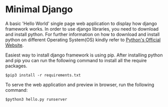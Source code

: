 # Minimal Django #

A basic 'Hello World' single page web application to display how django framework works. In order to use django libraries, you need to download and install python. For further information on how to download and install python on different Operating System(OS) kindly refer to [Python's Official Website](www.python.org).

Easiest way to install django framework is using pip. After installing python and pip you can run the following command to install all the require packages.

```$pip3 install -r requirements.txt```

To serve the web application and preview in browser, run the following command:

```$python3 hello.py runserver```
